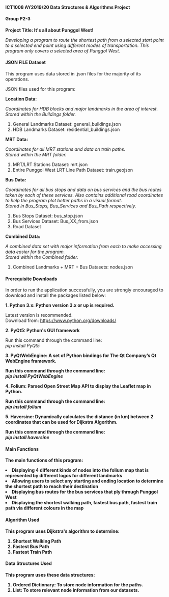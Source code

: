 <h4>ICT1008 AY2019/20 Data Structures & Algorithms Project</h4>
<h4>Group P2-3</h4>
<p><b>Project Title: It's all about Punggol West!</b></p>
<p><i>Developing a program to route the shortest path from a
selected start point to a selected end point using different
modes of transportation. This program only covers a selected
area of Punggol West.</i></p>
<h4>JSON FILE Dataset</h4>
<p>This program uses data stored in .json files for the
majority of its operations.</p>
<p>JSON files used for this program:</p>
<p><b>Location Data:</b></p>
<p><i>Coordinates for HDB blocks and major landmarks in the area
of interest. <br> Stored within the Buildings folder.</i></p>
<ol>
<li>General Landmarks Dataset: general_buildings.json</li>
<li>HDB Landmarks Dataset: residential_buildings.json</li>
</ol>
<p><b>MRT Data:</b></p>
<p><i>Coordinates for all MRT stations and data on train paths.
<br> Stored within the MRT folder.</i></p>
<ol>
<li>MRT/LRT Stations Dataset: mrt.json</li>
<li>Entire Punggol West LRT Line Path Dataset: train.geojson</li>
</ol>
<p><b>Bus Data:</b></p>
<p><i>Coordinates for all bus stops and data on bus services
and the bus routes taken by each of these services.
Also contains additional road coordinates to help the program plot
better paths in a visual format.
<br> Stored in Bus_Stops, Bus_Services and Bus_Path respectively.</i></p>
<ol>
<li>Bus Stops Dataset: bus_stop.json</li>
<li>Bus Services Dataset: Bus_XX_from.json</li>
<li>Road Dataset</li>
</ol>
<p><b>Combined Data:</b></p>
<p><i>A combined data set with major information from each to make accessing
data easier for the program.
<br> Stored within the Combined folder.</i></p>
<ol>
<li>Combined Landmarks + MRT + Bus Datasets: nodes.json</li>
</ol>
<h4>Prerequisite Downloads</h4>
<p>In order to run the application successfully, you are strongly
encouraged to download and install the packages listed below:</p>
<p><b>1. Python 3.x: Python version 3.x or up is required.
</b></p>
<p>Latest version is recommended.
<br>Download from: <a href="https://www.python.org/downloads/">https://www.python.org/downloads/</a><br>
</p>
<p><b>2. PyQt5: Python's GUI framework</b></p>
<p>Run this command through the command line:
<br><i>pip install PyQt5</i></p>
<p><b>3. PyQtWebEngine: A set of Python bindings for The Qt Company’s
Qt WebEngine framework.</p>
<p>Run this command through the command line:
<br><i>pip install PyQtWebEngine</i></p>
<p><b>4. Folium: Parsed Open Street Map API to display the Leaflet map in Python.
</p>
<p>Run this command through the command line:
<br><i>pip install folium</i></p>
<p><b>5. Haversine: Dynamically calculates the distance (in km) between 2 coordinates that can be used for Dijkstra Algorithm.
</p>
<p>Run this command through the command line:
<br><i>pip install haversine</i></p>
<h4>Main Functions</h4>
<p>The main functions of this program:</p>
<li>Displaying 4 different kinds of nodes into the folium map that is represented by different logos for different landmarks</li>
<li>Allowing users to select any starting and ending location to determine the shortest path to reach their destination</li>
<li>Displaying bus routes for the bus services that ply through Punggol West</li>
<li>Displaying the shortest walking path, fastest bus path, fastest train path via different colours in the map</li>
<h4>Algorithm Used</h4>
<p>This program uses Dijkstra's algorithm to determine:</p>
<ol>
<li>Shortest Walking Path</li>
<li>Fastest Bus Path</li>
<li>Fastest Train Path</li>
</ol>
<h4>Data Structures Used</h4>
<p>This program uses these data structures:</p>
<ol><li>Ordered Dictionary: To store node information for the paths.</li>
<li>List: To store relevant node information from our datasets.</li></ol>